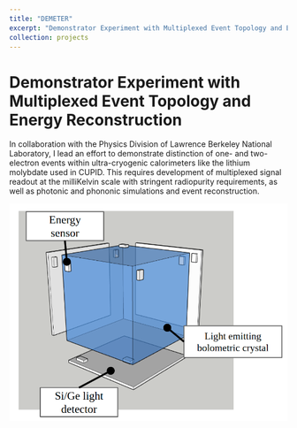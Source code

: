 ```yaml
---
title: "DEMETER"
excerpt: "Demonstrator Experiment with Multiplexed Event Topology and Energy Reconstruction"
collection: projects
---
```


Demonstrator Experiment with Multiplexed Event Topology and Energy Reconstruction
===
In collaboration with the Physics Division of Lawrence Berkeley National Laboratory, I lead an effort to demonstrate distinction of one- and two-electron events within ultra-cryogenic calorimeters like the lithium molybdate used in CUPID. This requires development of multiplexed signal readout at the milliKelvin scale with stringent radiopurity requirements, as well as photonic and phononic simulations and event reconstruction.


<img src='/images/DEMETER_sketch.png' alt="A simple schematic of the current DEMETER baseline design. A blue translucent cube sits in the center of the frame, with small cubic energy sensors in one corner of each face. Three thin squares align with the back left, back right, and bottom faces of the cube, and are labeled as light detectors; they also have cubic energy sensors in one corner of each detector. The infrastructure and 3 additional light detectors are not shown." >


